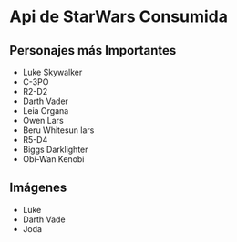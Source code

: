 # Api de StarWars Consumida

## Personajes más Importantes

* Luke Skywalker
* C-3PO
* R2-D2
* Darth Vader
* Leia Organa
* Owen Lars
* Beru Whitesun lars
* R5-D4
* Biggs Darklighter
* Obi-Wan Kenobi


## Imágenes

* Luke
* Darth Vade
* Joda

